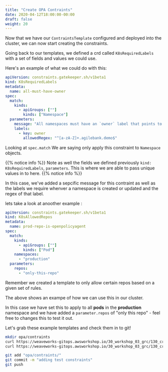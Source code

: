 ```yaml
---
title: "Create OPA Contraints"
date: 2020-04-12T18:00:00-00:00
draft: false
weight: 20
---
```


Now that we have our `ContraintsTemplate` configured and deployed into the cluster, we can now start creating the constraints.

Going back to our templates, we defined a crd called `K8sRequiredLabels` with a set of fields and values we could use.

Here's an example of what we could do with this:

```yaml
apiVersion: constraints.gatekeeper.sh/v1beta1
kind: K8sRequiredLabels
metadata:
  name: all-must-have-owner
spec:
  match:
    kinds:
      - apiGroups: [""]
        kinds: ["Namespace"]
  parameters:
    message: "All namespaces must have an `owner` label that points to your company username"
    labels:
      - key: owner
        allowedRegex: "^[a-zA-Z]+.agilebank.demo$"
```

Looking at `spec.match` We are saying only apply this constraint to `Namespace` objects.

{{% notice info %}}
Note as well the fields we defined previously `kind: K8sRequiredLabels`, `parameters`. This is where we are able to pass unique values in to here.
{{% notice info %}}

In this case, we've added a sepcific message for this contraint as well as the labels we require whenver a namespace is created or updated and the regex of that label.


lets take a look at anoother example :

```yaml
apiVersion: constraints.gatekeeper.sh/v1beta1
kind: K8sAllowedRepos
metadata:
  name: prod-repo-is-openpolicyagent
spec:
  match:
    kinds:
      - apiGroups: [""]
        kinds: ["Pod"]
    namespaces:
      - "production"
  parameters:
    repos:
      - "only-this-repo"
```

Remember we created a template to only allow certain repos based on a given set of rules.

The above shows an exampe of how we can use this in our cluster.

In this case we have set this to apply to all **pods** in the **production** namespace and we have added a `parameter.repos` of "only this repo" - feel free to changes this to test it out.

Let's grab these example templates and check them in to git!


```bash
mkdir opa/contraints
curl https://weaveworks-gitops.awsworkshop.io/30_workshop_03_grc/130_create_policy_contraints/deploy.files/alowed-repos.yaml -o opa/constraints/alowed-repos.yaml
curl https://weaveworks-gitops.awsworkshop.io/30_workshop_03_grc/130_create_policy_contraints/deploy.files/require-labels.yaml -o opa/constraints/require-labels.yaml

git add "opa/contraints/"
git commit -m "adding test constraints"
git push
```




